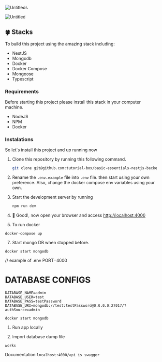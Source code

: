 
![Untitleds](https://github.com/KrzysztofSikora/nestjs-backend-api/assets/17338476/d863226d-270a-4369-b7f0-a8406150ccee)

![Untitled](https://github.com/KrzysztofSikora/nestjs-backend-api/assets/17338476/f2c278d9-3c90-499b-b581-a927f4bc46ec)

## 🍀 Stacks

To build this project using the amazing stack including:

- NestJS
- Mongodb
- Docker
- Docker Compose
- Mongoose
- Typescript



### Requirements

Before starting this project please install this stack in your computer machine.

- NodeJS
- NPM
- Docker

### Instalations

So let's install this project and up running now

1. Clone this repository by running this following command.
   ```bash
   git clone git@github.com:tutorial-box/basic-essentials-nestjs-backenda-api.git
   ```
3. Rename the `.env.example` file into `.env` file. then start using your own preference. Also, change the docker compose env variables using your own.
4. Start the development server by running
   ```bash
   npm run dev
   ```
5. 🎉 Good!, now open your browser and access [http://localhost:4000](https://localhost:4000)


6. To run docker
````
docker-compose up
````

7. Start mongo DB when stopped before.
````
docker start mongodb
````
// example of .env
PORT=4000

# DATABASE CONFIGS
````
DATABASE_NAME=admin
DATABASE_USER=test
DATABASE_PASS=testPassword
DATABASE_URI=mongodb://test:testPassword@0.0.0.0:27017/?authSource=admin
````

````
docker start mongodb
````
1. Run app locally

2. Import database dump file

```
works
```
Documentation
````localhost:4000/api is swagger````
<br/>


